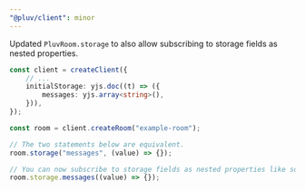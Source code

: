 ```yaml
---
"@pluv/client": minor
---
```


Updated `PluvRoom.storage` to also allow subscribing to storage fields as nested properties.

```ts
const client = createClient({
    // ...
    initialStorage: yjs.doc((t) => ({
        messages: yjs.array<string>(),
    })),
});

const room = client.createRoom("example-room");

// The two statements below are equivalent.
room.storage("messages", (value) => {});

// You can now subscribe to storage fields as nested properties like so
room.storage.messages((value) => {});
```
